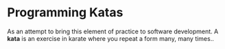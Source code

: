 # Programming Katas

As an attempt to bring this element of practice to software development. 
A **kata** is an exercise in karate where you repeat a form many, many times..
